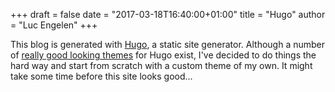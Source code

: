 +++
draft = false
date = "2017-03-18T16:40:00+01:00"
title = "Hugo"
author = "Luc Engelen"
+++

This blog is generated with [Hugo](https://gohugo.io/), a static site generator.
Although a number of [really good looking themes](http://themes.gohugo.io/) for Hugo exist,
I've decided to do things the hard way and start from scratch with a custom theme of my own.
It might take some time before this site looks good...
